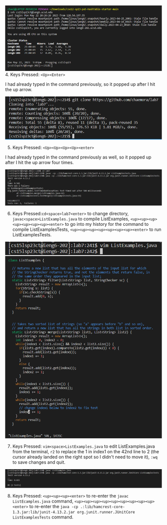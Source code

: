 ![Image](LoggingIn.PNG)
4. Keys Pressed: `<Up><Enter>`

I had already typed in the command previously, so it popped up after I hit the up arrow.

![Image](Cloning.PNG)

5. Keys Pressed: `<Up><Up><Up><Up><enter>`

I had already typed in the command previously as well, so it popped up after I hit the up arrow four times.

![Image](Testing.PNG)

6. Keys Pressed:`cd<space>lab7<enter>` to change directory, `javac<space>ListExamples.java` to compile ListExamples, `<up><up><up><up><up><up><up><enter>` to go into my history for the command to compile ListExamplesTests, `<up><up><up><up><up><up><up><enter>` to run ListExamplesTests.

![Image](VimCmd.PNG)
![Image](Vim.PNG)

7. Keys Pressed: `vim<space>ListExamples.java` to edit ListExamples.java from the terminal, `r2` to replace the 1 in index1 on the 42nd line to 2 (the cursor already landed on the right spot so I didn't need to move it), `:wq` to save changes and quit. 

![Image](TestingAgain.PNG)

8. Keys Pressed: `<up><up><up><enter>` to re-enter the `javac ListEcamples.java` command, `<up><up><up><up><up><up><up><up><up><enter>` to re-enter the `java -cp .:lib/hamcrest-core-1.3.jar:lib/junit-4.13.2.jar org.junit.runner.JUnitCore ListExamplesTests` command.


